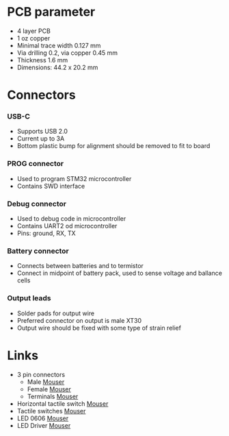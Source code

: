 # PCB parameter
- 4 layer PCB
- 1 oz copper
- Minimal trace width 0.127 mm
- Via drilling 0.2, via copper 0.45 mm
- Thickness 1.6 mm
- Dimensions: 44.2 x 20.2 mm

# Connectors
### USB-C
- Supports USB 2.0
- Current up to 3A
- Bottom plastic bump for alignment should be removed to fit to board

### PROG connector
- Used to program STM32 microcontroller
- Contains SWD interface

### Debug connector
- Used to debug code in microcontroller
- Contains UART2 od microcontroller
- Pins: ground, RX, TX

### Battery connector
- Connects between batteries and to termistor
- Connect in midpoint of battery pack, used to sense voltage and ballance cells

### Output leads
- Solder pads for output wire
- Preferred connector on output is male XT30
- Output wire should be fixed with some type of strain relief

# Links
- 3 pin connectors 
    - Male [Mouser](https://mouser.com/ProductDetail/649-10114826-00003/)
    - Female [Mouser](https://mouser.com/ProductDetail/649-10114828-11103LF/)
    - Terminals [Mouser](https://mouser.com/ProductDetail/649-10114827-002LF/)
- Horizontal tactile switch [Mouser](https://mouser.com/ProductDetail/667-EVQP7J01P/)
- Tactile switches [Mouser](https://mouser.com/ProductDetail/611-KMT031NGJLHS/)
- LED 0606 [Mouser](https://mouser.com/ProductDetail/710-150066M153000/)
- LED Driver [Mouser](https://mouser.com/ProductDetail/389-KTD2026BEWETR/)
